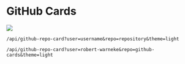 # GitHub Cards

![](https://my-github-cards.vercel.app/api/github-repo-card?user=robert-warneke&repo=github-cards&theme=light)

```
/api/github-repo-card?user=username&repo=repository&theme=light
```

```
/api/github-repo-card?user=robert-warneke&repo=github-cards&theme=light
```

